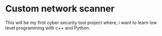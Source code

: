 # Custom network scanner
This will be my first cyber security tool project where, i want to learn low level programming with c++ and Python.
